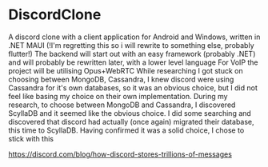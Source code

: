 # DiscordClone
A discord clone with a client application for Android and Windows, written in .NET MAUI (!I'm regretting this so i will rewrite to something else, probably flutter!)
The backend will start out with an easy framework (probably .NET) and will probably be rewritten later, with a lower level language
For VoIP the project will be utilising Opus+WebRTC
While researching I got stuck on choosing between MongoDB, Cassandra, I knew discord were using Cassandra for it's own databases, so it was an obvious choice, but I did not feel like basing my choice on their own implementation.
During my research, to choose between MongoDB and Cassandra, I discovered ScyllaDB and it seemed like the obvious choice. I did some searching and discovered that discord had actually (once again) migrated their database, this time to ScyllaDB. Having confirmed it was a solid choice, I chose to stick with this

https://discord.com/blog/how-discord-stores-trillions-of-messages
